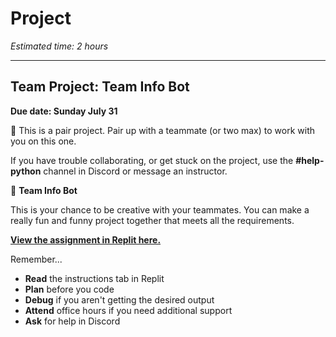 # Project

_Estimated time: 2 hours_

---

## Team Project: Team Info Bot

**Due date: Sunday July 31**

<aside>

👥 This is a pair project. Pair up with a teammate (or two max) to work with you on this one.

If you have trouble collaborating, or get stuck on the project, use the **#help-python** channel in Discord or message an instructor.

</aside>

<aside>

🤖 **Team Info Bot**

This is your chance to be creative with your teammates. You can make a really fun and funny project together that meets all the requirements.

<a target="_blank" href="https://replit.com/team/kibo-fpwp6/Assignment-4-Squad-Info-Bot">**View the assignment in Replit here.**</a>

</aside>

Remember...

- **Read** the instructions tab in Replit
- **Plan** before you code
- **Debug** if you aren't getting the desired output
- **Attend** office hours if you need additional support
- **Ask** for help in Discord
